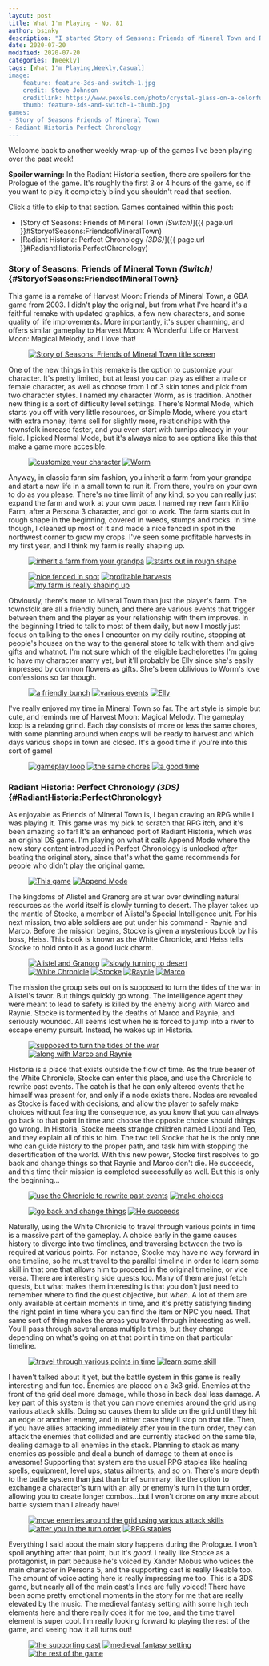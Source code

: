 ```yaml
---
layout: post
title: What I'm Playing - No. 81
author: bsinky
description: "I started Story of Seasons: Friends of Mineral Town and Radiant Historia: Perfect Chronology this week!"
date: 2020-07-20
modified: 2020-07-20
categories: [Weekly]
tags: [What I'm Playing,Weekly,Casual]
image:
    feature: feature-3ds-and-switch-1.jpg
    credit: Steve Johnson
    creditlink: https://www.pexels.com/photo/crystal-glass-on-a-colorful-background-2179374/
    thumb: feature-3ds-and-switch-1-thumb.jpg
games:
- Story of Seasons Friends of Mineral Town
- Radiant Historia Perfect Chronology
---
```


Welcome back to another weekly wrap-up of the games I've been playing over the
past week!

**Spoiler warning:** In the Radiant Historia section, there are spoilers for the Prologue of the
game. It's roughly the first 3 or 4 hours of the game, so if you want to play it
completely blind you shouldn't read that section.

Click a title to skip to that section. Games contained within this post:

 - [Story of Seasons: Friends of Mineral Town *(Switch)*]({{ page.url }}#StoryofSeasons:FriendsofMineralTown)
 - [Radiant Historia: Perfect Chronology *(3DS)*]({{ page.url }}#RadiantHistoria:PerfectChronology)

<!--more-->

### Story of Seasons: Friends of Mineral Town *(Switch)*    {#StoryofSeasons:FriendsofMineralTown}

This game is a remake of Harvest Moon: Friends of Mineral Town, a GBA game
from 2003. I didn't play the original, but from what I've heard it's a faithful
remake with updated graphics, a few new characters, and some quality of life
improvements. More importantly, it's super charming, and offers similar gameplay
to Harvest Moon: A Wonderful Life or Harvest Moon: Magical Melody, and I love
that!

<figure class="half center">
    <a href="https://i.imgur.com/BuXIKq3.jpg"><img src="https://i.imgur.com/BuXIKq3m.jpg" alt="Story of Seasons: Friends of Mineral Town title screen"/></a>
</figure>

One of the new things in this remake is the option to customize your character.
It's pretty limited, but at least you can play as either a male or female
character, as well as choose from 1 of 3 skin tones and pick from two character
styles. I named my character Worm, as is tradition. Another new thing is a sort
of difficulty level settings. There's Normal Mode, which starts you off with
very little resources, or Simple Mode, where you start with extra money, items
sell for slightly more, relationships with the townsfolk increase faster, and
you even start with turnips already in your field. I picked Normal Mode, but
it's always nice to see options like this that make a game more accesible.

<figure class="half">
    <a href="https://i.imgur.com/FliOKKX.jpg"><img src="https://i.imgur.com/FliOKKXm.jpg" alt="customize your character"/></a>
    <a href="https://i.imgur.com/aGDgjj4.jpg"><img src="https://i.imgur.com/aGDgjj4m.jpg" alt="Worm"/></a>
</figure>

Anyway, in classic farm sim fashion, you inherit a farm from your grandpa and
start a new life in a small town to run it. From there, you're on your own to do
as you please. There's no time limit of any kind, so you can really just expand
the farm and work at your own pace. I named my new farm Kirijo Farm, after a
Persona 3 character, and got to work. The farm starts out in rough shape in the
beginning, covered in weeds, stumps and rocks. In time though, I cleaned up most
of it and made a nice fenced in spot in the northwest corner to grow my crops.
I've seen some profitable harvests in my first year, and I think my farm is
really shaping up.

<figure class="half">
    <a href="https://i.imgur.com/VgMlBie.jpg"><img src="https://i.imgur.com/VgMlBiem.jpg" alt="inherit a farm from your grandpa"/></a>
    <a href="https://i.imgur.com/8Pp9Ldv.jpg"><img src="https://i.imgur.com/8Pp9Ldvm.jpg" alt="starts out in rough shape"/></a>
</figure>
<figure class="third">
    <a href="https://i.imgur.com/ByefMC4.jpg"><img src="https://i.imgur.com/ByefMC4m.jpg" alt="nice fenced in spot"/></a>
    <a href="https://i.imgur.com/jKZ41ep.jpg"><img src="https://i.imgur.com/jKZ41epm.jpg" alt="profitable harvests"/></a>
    <a href="https://i.imgur.com/laJ5gdB.jpg"><img src="https://i.imgur.com/laJ5gdBm.jpg" alt="my farm is really shaping up"/></a>
</figure>

Obviously, there's more to Mineral Town than just the player's farm. The
townsfolk are all a friendly bunch, and there are various events that trigger
between them and the player as your relationship with them improves. In the
beginning I tried to talk to most of them daily, but now I mostly just focus on
talking to the ones I encounter on my daily routine, stopping at people's houses
on the way to the general store to talk with them and give gifts and whatnot.
I'm not sure which of the eligible bachelorettes I'm going to have my character
marry yet, but it'll probably be Elly since she's easily impressed by common
flowers as gifts. She's been oblivious to Worm's love confessions so far though.

<figure class="third">
    <a href="https://i.imgur.com/fNRlXBp.jpg"><img src="https://i.imgur.com/fNRlXBpm.jpg" alt="a friendly bunch"/></a>
    <a href="https://i.imgur.com/cBkCb5L.jpg"><img src="https://i.imgur.com/cBkCb5Lm.jpg" alt="various events"/></a>
    <a href="https://i.imgur.com/0z3zkCw.jpg"><img src="https://i.imgur.com/0z3zkCwm.jpg" alt="Elly"/></a>
</figure>

I've really enjoyed my time in Mineral Town so far. The art style is simple but
cute, and reminds me of Harvest Moon: Magical Melody. The gameplay loop is a
relaxing grind. Each day consists of more or less the same chores, with some
planning around when crops will be ready to harvest and which days various shops
in town are closed. It's a good time if you're into this sort of game!

<figure class="third">
    <a href="https://i.imgur.com/uBunW5e.jpg"><img src="https://i.imgur.com/uBunW5em.jpg" alt="gameplay loop"/></a>
    <a href="https://i.imgur.com/1ZSQYQf.jpg"><img src="https://i.imgur.com/1ZSQYQfm.jpg" alt="the same chores"/></a>
    <a href="https://i.imgur.com/4EYSITF.jpg"><img src="https://i.imgur.com/4EYSITFm.jpg" alt="a good time"/></a>
</figure>

### Radiant Historia: Perfect Chronology *(3DS)*    {#RadiantHistoria:PerfectChronology}

As enjoyable as Friends of Mineral Town is, I began craving an RPG while I was
playing it. This game was my pick to scratch that RPG itch, and it's been
amazing so far! It's an enhanced port of Radiant Historia, which was an original
DS game. I'm playing on what it calls Append Mode where the new story content
introduced in Perfect Chronology is unlocked *after* beating the original story,
since that's what the game recommends for people who didn't play the original
game.

<figure class="third center">
    <a href="https://i.imgur.com/eIJCbyV.png"><img src="https://i.imgur.com/eIJCbyVm.png" alt="This game"/></a>
    <a href="https://i.imgur.com/fvwEp2M.png"><img src="https://i.imgur.com/fvwEp2Mm.png" alt="Append Mode"/></a>
</figure>

The kingdoms of Alistel and Granorg are at war over dwindling natural resources
as the world itself is slowly turning to desert. The player takes up the mantle
of Stocke, a member of Alistel's Special Intelligence unit. For his next
mission, two able soldiers are put under his command - Raynie and Marco. Before
the mission begins, Stocke is given a mysterious book by his boss, Heiss. This
book is known as the White Chronicle, and Heiss tells Stocke to hold onto it as
a good luck charm.

<figure class="third">
    <a href="https://i.imgur.com/WSWGX2S.png"><img src="https://i.imgur.com/WSWGX2Sm.png" alt="Alistel and Granorg"/></a>
    <a href="https://i.imgur.com/vRNraxZ.png"><img src="https://i.imgur.com/vRNraxZm.png" alt="slowly turning to desert"/></a>
    <a href="https://i.imgur.com/EhmRpyI.png"><img src="https://i.imgur.com/EhmRpyIm.png" alt="White Chronicle"/></a>
    <a href="https://i.imgur.com/qbdE2nU.png"><img src="https://i.imgur.com/qbdE2nUm.png" alt="Stocke"/></a>
    <a href="https://i.imgur.com/Nus15C6.png"><img src="https://i.imgur.com/Nus15C6m.png" alt="Raynie"/></a>
    <a href="https://i.imgur.com/T2w12gu.png"><img src="https://i.imgur.com/T2w12gum.png" alt="Marco"/></a>
</figure>

The mission the group sets out on is supposed to turn the tides of the war in
Alistel's favor. But things quickly go wrong. The intelligence agent they were
meant to lead to safety is killed by the enemy along with Marco and Raynie.
Stocke is tormented by the deaths of Marco and Raynie, and seriously wounded.
All seems lost when he is forced to jump into a river to escape enemy pursuit.
Instead, he wakes up in Historia.

<figure class="third center">
    <a href="https://i.imgur.com/m3GRliV.png"><img src="https://i.imgur.com/m3GRliVm.png" alt="supposed to turn the tides of the war"/></a>
    <a href="https://i.imgur.com/WhvJLZC.png"><img src="https://i.imgur.com/WhvJLZCm.png" alt="along with Marco and Raynie"/></a>
</figure>

Historia is a place that exists outside the flow of time. As the true bearer of
the White Chronicle, Stocke can enter this place, and use the Chronicle to
rewrite past events. The catch is that he can only altered events that he
himself was present for, and only if a node exists there. Nodes are revealed as
Stocke is faced with decisions, and allow the player to safely make choices
without fearing the consequence, as you know that you can always go back to that
point in time and choose the opposite choice should things go wrong. In
Historia, Stocke meets strange children named Lippti and Teo, and they explain
all of this to him. The two tell Stocke that he is the only one who can guide
history to the proper path, and task him with stopping the desertification of
the world. With this new power, Stocke first resolves to go back and change
things so that Raynie and Marco don't die. He succeeds, and this time their
mission is completed successfully as well. But this is only the beginning...

<figure class="third center">
    <a href="https://i.imgur.com/I4zgsGC.png"><img src="https://i.imgur.com/I4zgsGCm.png" alt="use the Chronicle to rewrite past events"/></a>
    <a href="https://i.imgur.com/bwTQHUM.png"><img src="https://i.imgur.com/bwTQHUMm.png" alt="make choices"/></a>
</figure>

<figure class="third center">
    <a href="https://i.imgur.com/YpqfAGq.png"><img src="https://i.imgur.com/YpqfAGqm.png" alt="go back and change things"/></a>
    <a href="https://i.imgur.com/Kmu9U3T.png"><img src="https://i.imgur.com/Kmu9U3Tm.png" alt="He succeeds"/></a>
</figure>

Naturally, using the White Chronicle to travel through various points in time is
a massive part of the gameplay. A choice early in the game causes history to
diverge into two timelines, and traversing between the two is required at
various points. For instance, Stocke may have no way forward in one timeline, so
he must travel to the parallel timeline in order to learn some skill in that one
that allows him to proceed in the original timeline, or vice versa. There are
interesting side quests too. Many of them are just fetch quests, but what makes
them interesting is that you don't just need to remember where to find the quest
objective, but *when*. A lot of them are only available at certain moments in
time, and it's pretty satisfying finding the right point in time where you can
find the item or NPC you need. That same sort of thing makes the areas you
travel through interesting as well. You'll pass through several areas multiple
times, but they change depending on what's going on at that point in time on
that particular timeline.

<figure class="third center">
    <a href="https://i.imgur.com/pvKe1ex.png"><img src="https://i.imgur.com/pvKe1exm.png" alt="travel through various points in time"/></a>
    <a href="https://i.imgur.com/R02jnfV.png"><img src="https://i.imgur.com/R02jnfVm.png" alt="learn some skill"/></a>
</figure>

I haven't talked about it yet, but the battle system in this game is really
interesting and fun too. Enemies are placed on a 3x3 grid. Enemies at the front
of the grid deal more damage, while those in back deal less damage. A key part
of this system is that you can move enemies around the grid using various attack
skills. Doing so causes them to slide on the grid until they hit an edge or
another enemy, and in either case they'll stop on that tile. Then, if you have
allies attacking immediately after you in the turn order, they can attack the
enemies that collided and are currently stacked on the same tile, dealing damage
to all enemies in the stack. Planning to stack as many enemies as possible and
deal a bunch of damage to them at once is awesome! Supporting that system are
the usual RPG staples like healing spells, equipment, level ups, status
ailments, and so on. There's more depth to the battle system than just than
brief summary, like the option to exchange a character's turn with an ally or
enemy's turn in the turn order, allowing you to create longer combos...but I
won't drone on any more about battle system than I already have!

<figure class="third">
    <a href="https://i.imgur.com/HuGvFY0.png"><img src="https://i.imgur.com/HuGvFY0m.png" alt="move enemies around the grid using various attack skills"/></a>
    <a href="https://i.imgur.com/lDxgtyG.png"><img src="https://i.imgur.com/lDxgtyGm.png" alt="after you in the turn order"/></a>
    <a href="https://i.imgur.com/793NqFc.png"><img src="https://i.imgur.com/793NqFcm.png" alt="RPG staples"/></a>
</figure>

Everything I said about the main story happens during the Prologue. I won't
spoil anything after that point, but it's *good*. I really like Stocke as a
protagonist, in part because he's voiced by Xander Mobus who voices the main
character in Persona 5, and the supporting cast is really likeable too. The
amount of voice acting here is really impressing me too. This is a 3DS game, but
nearly all of the main cast's lines are fully voiced! There have been some
pretty emotional moments in the story for me that are really elevated by the
music. The medieval fantasy setting with some high tech elements here and there
really does it for me too, and the time travel element is super cool. I'm really
looking forward to playing the rest of the game, and seeing how it all turns
out!

<figure class="third">
    <a href="https://i.imgur.com/uSEkZtO.png"><img src="https://i.imgur.com/uSEkZtOm.png" alt="the supporting cast"/></a>
    <a href="https://i.imgur.com/E5810WQ.png"><img src="https://i.imgur.com/E5810WQm.png" alt="medieval fantasy setting"/></a>
    <a href="https://i.imgur.com/GwEqGqM.png"><img src="https://i.imgur.com/GwEqGqMm.png" alt="the rest of the game"/></a>
</figure>

